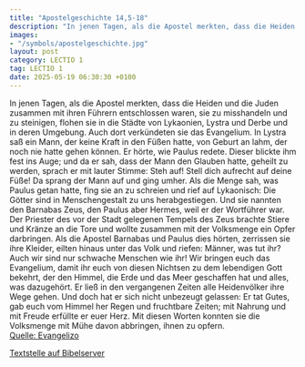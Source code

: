 ```yaml
---
title: "Apostelgeschichte 14,5-18"
description: "In jenen Tagen, als die Apostel merkten, dass die Heiden und die Juden zusammen mit ihren Führern entschlossen waren, sie zu misshandeln und zu steinigen, flohen sie in die Städte von Lykaonien, Lystra und Derbe und in deren Umgebung. Auch dort verkündeten sie das Evangelium. In ...."
images:
- "/symbols/apostelgeschichte.jpg"
layout: post
category: LECTIO 1
tag: LECTIO 1
date: 2025-05-19 06:30:30 +0100
---
```

In jenen Tagen, als die Apostel merkten, dass die Heiden und die Juden zusammen mit ihren Führern entschlossen waren, sie zu misshandeln und zu steinigen,
flohen sie in die Städte von Lykaonien, Lystra und Derbe und in deren Umgebung.
Auch dort verkündeten sie das Evangelium.
In Lystra saß ein Mann, der keine Kraft in den Füßen hatte, von Geburt an lahm, der noch nie hatte gehen können.<!--more-->
Er hörte, wie Paulus redete. Dieser blickte ihm fest ins Auge; und da er sah, dass der Mann den Glauben hatte, geheilt zu werden,
sprach er mit lauter Stimme: Steh auf! Stell dich aufrecht auf deine Füße! Da sprang der Mann auf und ging umher.
Als die Menge sah, was Paulus getan hatte, fing sie an zu schreien und rief auf Lykaonisch: Die Götter sind in Menschengestalt zu uns herabgestiegen.
Und sie nannten den Barnabas Zeus, den Paulus aber Hermes, weil er der Wortführer war.
Der Priester des vor der Stadt gelegenen Tempels des Zeus brachte Stiere und Kränze an die Tore und wollte zusammen mit der Volksmenge ein Opfer darbringen.
Als die Apostel Barnabas und Paulus dies hörten, zerrissen sie ihre Kleider, eilten hinaus unter das Volk und riefen:
Männer, was tut ihr? Auch wir sind nur schwache Menschen wie ihr! Wir bringen euch das Evangelium, damit ihr euch von diesen Nichtsen zu dem lebendigen Gott bekehrt, der den Himmel, die Erde und das Meer geschaffen hat und alles, was dazugehört.
Er ließ in den vergangenen Zeiten alle Heidenvölker ihre Wege gehen.
Und doch hat er sich nicht unbezeugt gelassen: Er tat Gutes, gab euch vom Himmel her Regen und fruchtbare Zeiten; mit Nahrung und mit Freude erfüllte er euer Herz.
Mit diesen Worten konnten sie die Volksmenge mit Mühe davon abbringen, ihnen zu opfern.<br>
[Quelle: Evangelizo](https://evangeliumtagfuertag.org/DE/gospel)

[Textstelle auf Bibelserver](https://www.bibleserver.com/EU/Apostelgeschichte14,5-18)
